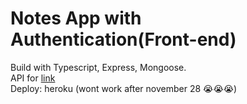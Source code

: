# Notes App with Authentication(Front-end)

Build with Typescript, Express, Mongoose. \
API for [link](https://github.com/ColniIIIko/notes-fe)\
Deploy: heroku (wont work after november 28 😭😭😭)
